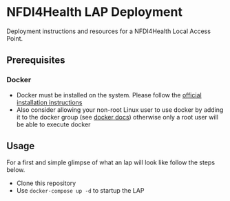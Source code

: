 # NFDI4Health LAP Deployment

Deployment instructions and resources for a NFDI4Health Local Access Point.

## Prerequisites

### Docker

* Docker must be installed on the system. Please follow the [official installation instructions][docker-install]
* Also consider allowing your non-root Linux user to use docker by adding it to the docker group
  (see [docker docs][docker-ugroup]) otherwise only a root user will be able to execute docker

## Usage

For a first and simple glimpse of what an lap will look like follow the steps below.

* Clone this repository
* Use `docker-compose up -d` to startup the LAP


[docker-install]: https://docs.docker.com/get-docker/
[docker-ugroup]: https://docs.docker.com/engine/install/linux-postinstall/#manage-docker-as-a-non-root-user
